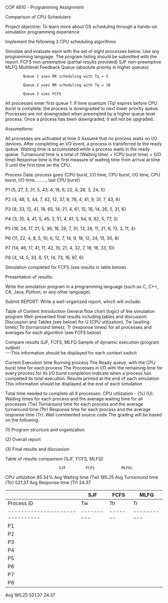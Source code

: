 COP 4610 - Programming Assignment

Comparison of CPU Schedulers

 Project objective: To learn more about OS scheduling through a hands-on simulation programming experience

Implement the following 3 CPU scheduling algorithms

Simulate and evaluate each with the set of eight processes below.
Use any programming language. The program listing should be submitted with the report.
FCFS non-preemptive (partial results provided)
SJF non-preemptive
MLFQ
Multilevel Feedback Queue (absolute priority in higher queues)

            Queue 1 uses RR scheduling with Tq = 5

            Queue 2 uses RR scheduling with Tq = 10

            Queue 3 uses FCFS

All processes enter first queue 1. If time quantum (Tq) expires before CPU burst is complete, the process is downgraded to next lower priority queue. Processes are not downgraded when preempted by a higher queue level process. Once a process has been downgraded, it will not be upgraded.

Assumptions:

All processes are activated at time 0
Assume that no process waits on I/O devices.
After completing an I/O event, a process is transferred to the ready queue.
Waiting time is accumulated while a process waits in the ready queue.
Turnaround time is a total of (Waiting time) + (CPU burst time) + (I/O time)
Response time is the first measure of waiting time from arrival at time 0 until the first time on the CPU.
 

Process Data: process goes {CPU burst, I/O time, CPU burst, I/O time, CPU burst, I/O time,…….., last CPU burst}

P1 {5, 27, 3, 31, 5, 43, 4, 18, 6, 22, 4, 26, 3, 24, 5}

P2 {4, 48, 5, 44, 7, 42, 12, 37, 9, 76, 4, 41, 9, 31, 7, 43, 8}

P3 {8, 33, 12, 41, 18, 65, 14, 21, 4, 61, 15, 18, 14, 26, 5, 31, 6}

P4 {3, 35, 4, 41, 5, 45, 3, 51, 4, 61, 5, 54, 6, 82, 5, 77, 3}

P5 {16, 24, 17, 21, 5, 36, 16, 26, 7, 31, 13, 28, 11, 21, 6, 13, 3, 11, 4}

P6 {11, 22, 4, 8, 5, 10, 6, 12, 7, 14, 9, 18, 12, 24, 15, 30, 8}

P7 {14, 46, 17, 41, 11, 42, 15, 21, 4, 32, 7, 19, 16, 33, 10}

P8 {4, 14, 5, 33, 6, 51, 14, 73, 16, 87, 6}

Simulation completed for FCFS (see results in table below).

Presentation of results:

Write the simulation program in a programming language (such as C, C++, C#, Java, Python, or any other language).

 

Submit REPORT: Write a well-organized report, which will include:

Table of Content
Introduction
General flow chart (logic) of the simulation program
Well-presented final results including tables and discussion
Discussion and Tables (see below) for
U (CPU utilization),
Tw (waiting times)
Ttr (turnaround times),
Tr (response times)
 for all processes and averages for each algorithm (see FCFS below)

Compare results SJF, FCFS, MLFQ
Sample of dynamic execution (program output)  
---This information should be displayed for each context switch

Current Execution time
Running process
The Ready queue, with the CPU burst time for each process
The Processes in I/O with the remaining time for every process for its I/O burst completion
Indicate when a process has completed its total execution.
Results printed at the end of each simulation
This information should be displayed at the end of each simulation

Total time needed to complete all 8 processes.
CPU utilization - [%] (U).
Waiting times for each process and the average waiting time for all processes (Tw)
Turnaround time for each process and the average turnaround time.(Ttr)
Response time for each process and the average response time (Tr).
Well commented source code
The grading will be based on the following

(1) Program structure and organization

(2) Overall report

(3) Final results and discussion

 

Table of results comparison (SJF, FCFS, MLFQ)


                            SJF         FCFS            MLFQ\
CPU utilization                         85.34%
Avg Waiting time (Tw)                   185.25
Avg Turnaround time (Ttr)               521.37
Avg Response time (Tr)                  24.37


|			        |              SJF              |       FCFS                |             MLFQ	         |
|-------------------------------|-------------------------------|---------------------------|----------------------------|
| Process ID 			|    Tw    |   Ttr  |    Tr     |   Tw  |   Ttr  |   Tr     |     Tw    |  Ttr    | Tr   | 
|-------------------------------|----------|-------|-----------|-------|--------|----------|----------------------------|
|P1                             |       |   	  |		| 170   |     395|     0    |           |         |      | 
P2                              |      	|	  |		|164    | 591    | 5	    |		|	|	|
P3                              |	|	  |		|165    | 557    | 9	    |		|	|	|
P4                             	|	|	  |		| 164   |  648   |  17	    |		|	|	|
P5                              |	|	  |		|221    | 530    | 20	    |		|	|	|
P6                              |	|	  |		|230    | 445    | 36	    |		|	|	|
P7                              |	|	  |		|184    | 512    | 47	    |		|	|	|
P8                              |	|	  |		|184    | 493    | 61	    |		|	|	|

Avg                             185.25  521.37  24.37